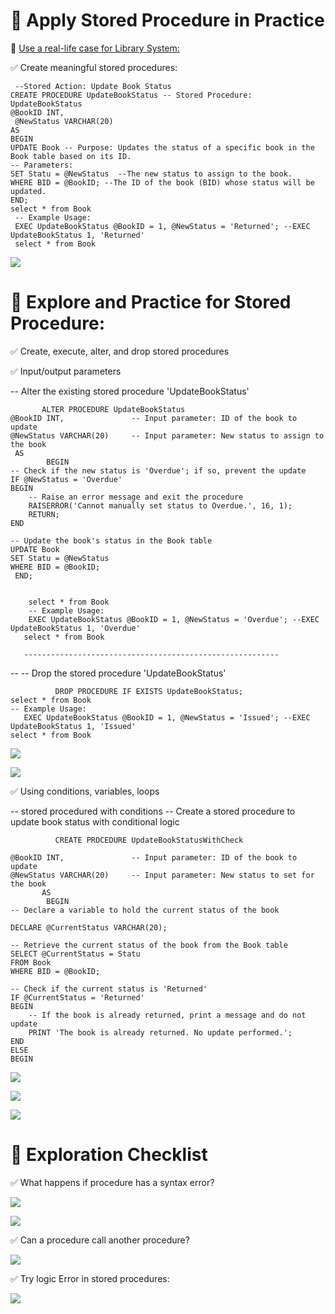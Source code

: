 ﻿ # 🧠 Apply Stored Procedure in Practice  

📌 <ins>Use a real-life case for Library System:</ins>

   ✅ Create meaningful stored procedures:

     --Stored Action: Update Book Status
    CREATE PROCEDURE UpdateBookStatus -- Stored Procedure: UpdateBookStatus
    @BookID INT,
     @NewStatus VARCHAR(20)
    AS
    BEGIN
    UPDATE Book -- Purpose: Updates the status of a specific book in the Book table based on its ID.
	-- Parameters:
    SET Statu = @NewStatus  --The new status to assign to the book.
    WHERE BID = @BookID; --The ID of the book (BID) whose status will be updated.
    END;
    select * from Book
     -- Example Usage:
     EXEC UpdateBookStatus @BookID = 1, @NewStatus = 'Returned'; --EXEC UpdateBookStatus 1, 'Returned'
     select * from Book

   ![](./image/sp1.png)

 # 🧠 Explore and Practice for  Stored Procedure:

✅ Create, execute, alter, and drop stored procedures 

✅ Input/output parameters 


 -- Alter the existing stored procedure 'UpdateBookStatus'

           ALTER PROCEDURE UpdateBookStatus
    @BookID INT,               -- Input parameter: ID of the book to update
    @NewStatus VARCHAR(20)     -- Input parameter: New status to assign to the book
     AS
            BEGIN
    -- Check if the new status is 'Overdue'; if so, prevent the update
    IF @NewStatus = 'Overdue'
    BEGIN
        -- Raise an error message and exit the procedure
        RAISERROR('Cannot manually set status to Overdue.', 16, 1);
        RETURN;
    END

    -- Update the book's status in the Book table
    UPDATE Book
    SET Statu = @NewStatus
    WHERE BID = @BookID;
     END;


        select * from Book
        -- Example Usage:
        EXEC UpdateBookStatus @BookID = 1, @NewStatus = 'Overdue'; --EXEC UpdateBookStatus 1, 'Overdue'
       select * from Book

       ---------------------------------------------------------



  -- -- Drop the stored procedure 'UpdateBookStatus'

              DROP PROCEDURE IF EXISTS UpdateBookStatus;
    select * from Book
    -- Example Usage:
       EXEC UpdateBookStatus @BookID = 1, @NewStatus = 'Issued'; --EXEC UpdateBookStatus 1, 'Issued'
    select * from Book


![](./image/sp3.png)

![](./image/sp4.png)

✅ Using conditions, variables, loops 


-- stored procedured with conditions 
-- Create a stored procedure to update book status with conditional logic

              CREATE PROCEDURE UpdateBookStatusWithCheck

    @BookID INT,               -- Input parameter: ID of the book to update
    @NewStatus VARCHAR(20)     -- Input parameter: New status to set for the book
           AS
            BEGIN
    -- Declare a variable to hold the current status of the book

    DECLARE @CurrentStatus VARCHAR(20);

    -- Retrieve the current status of the book from the Book table
    SELECT @CurrentStatus = Statu
    FROM Book
    WHERE BID = @BookID;

    -- Check if the current status is 'Returned'
    IF @CurrentStatus = 'Returned'
    BEGIN
        -- If the book is already returned, print a message and do not update
        PRINT 'The book is already returned. No update performed.';
    END
    ELSE
    BEGIN

![](./image/sp5if_no.png)

![](./image/sp5if_yes.png)

![](./image/sp6Loop.png)

# 🧠 Exploration Checklist

✅ What happens if procedure has a syntax error? 

![](./image/sp7SynatxError.png)


![](./image/sp9SyntaxError.png)

✅ Can a procedure call another procedure?

![](./image/sp8SpCallingAnotherSp.png)


✅ Try logic Error in stored procedures:


![](./image/sp9IncorrectDataTypeError.png)

